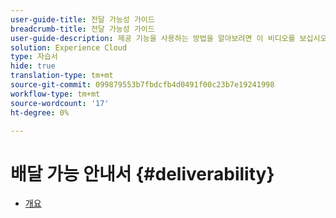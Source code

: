```yaml
---
user-guide-title: 전달 가능성 가이드
breadcrumb-title: 전달 가능성 가이드
user-guide-description: 제공 기능을 사용하는 방법을 알아보려면 이 비디오를 보십시오.
solution: Experience Cloud
type: 자습서
hide: true
translation-type: tm+mt
source-git-commit: 099879553b7fbdcfb4d0491f00c23b7e19241998
workflow-type: tm+mt
source-wordcount: '17'
ht-degree: 0%

---
```



# 배달 가능 안내서 {#deliverability}

+ [개요](overview.md)
